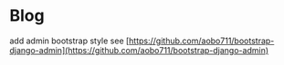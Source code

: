Blog
====

add admin bootstrap style see [https://github.com/aobo711/bootstrap-django-admin](https://github.com/aobo711/bootstrap-django-admin)